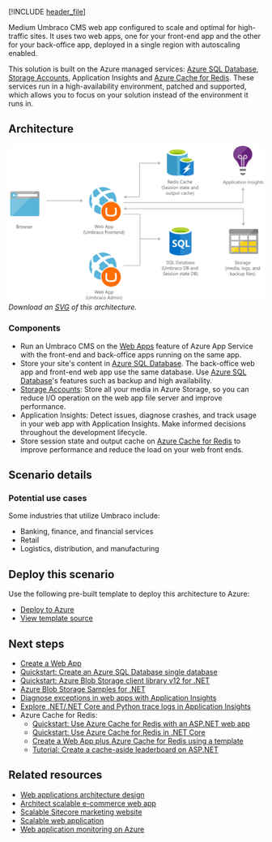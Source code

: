 [!INCLUDE [header_file](../../../includes/sol-idea-header.md)]

Medium Umbraco CMS web app configured to scale and optimal for high-traffic sites. It uses two web apps, one for your front-end app and the other for your back-office app, deployed in a single region with autoscaling enabled.

This solution is built on the Azure managed services: [Azure SQL Database](https://azure.microsoft.com/services/sql-database), [Storage Accounts](https://azure.microsoft.com/services/storage), Application Insights and [Azure Cache for Redis](https://azure.microsoft.com/services/cache). These services run in a high-availability environment, patched and supported, which allows you to focus on your solution instead of the environment it runs in.

## Architecture

![Architecture Diagram](../media/medium-umbraco-web-app.png)
*Download an [SVG](../media/medium-umbraco-web-app.svg) of this architecture.*

### Components

* Run an Umbraco CMS on the [Web Apps](https://azure.microsoft.com/services/app-service/web) feature of Azure App Service with the front-end and back-office apps running on the same app.
* Store your site's content in [Azure SQL Database](https://azure.microsoft.com/services/sql-database). The back-office web app and front-end web app use the same database. Use [Azure SQL Database](https://azure.microsoft.com/services/sql-database)'s features such as backup and high availability.
* [Storage Accounts](https://azure.microsoft.com/services/storage): Store all your media in Azure Storage, so you can reduce I/O operation on the web app file server and improve performance.
* Application Insights: Detect issues, diagnose crashes, and track usage in your web app with Application Insights. Make informed decisions throughout the development lifecycle.
* Store session state and output cache on [Azure Cache for Redis](https://azure.microsoft.com/services/cache) to improve performance and reduce the load on your web front ends.

## Scenario details

### Potential use cases

Some industries that utilize Umbraco include:

- Banking, finance, and financial services
- Retail
- Logistics, distribution, and manufacturing

## Deploy this scenario

Use the following pre-built template to deploy this architecture to Azure:

- [Deploy to Azure](https://portal.azure.com/#create/Microsoft.Template/uri/https%3A%2F%2Fraw.githubusercontent.com%2FAzure%2Fazure-quickstart-templates%2Fmaster%2Fapplication-workloads%2Fumbraco%2Fumbraco-cms-webapp-redis-cache%2Fazuredeploy.json)
- [View template source](https://azure.microsoft.com/resources/templates/umbraco-cms-webapp-redis-cache)

## Next steps

<!-- markdownlint-disable MD024 -->
* [Create a Web App](https://azure.microsoft.com/get-started/web-app)
* [Quickstart: Create an Azure SQL Database single database](/azure/azure-sql/database/single-database-create-quickstart)
* [Quickstart: Azure Blob Storage client library v12 for .NET](/azure/storage/blobs/storage-quickstart-blobs-dotnet)
* [Azure Blob Storage Samples for .NET](/samples/azure-samples/storage-blob-dotnet-getting-started/storage-blob-dotnet-getting-started)
* [Diagnose exceptions in web apps with Application Insights](/azure/azure-monitor/app/asp-net-exceptions)
* [Explore .NET/.NET Core and Python trace logs in Application Insights](/azure/azure-monitor/app/asp-net-trace-logs)
* Azure Cache for Redis:
   * [Quickstart: Use Azure Cache for Redis with an ASP.NET web app](/azure/azure-cache-for-redis/cache-web-app-howto)
   * [Quickstart: Use Azure Cache for Redis in .NET Core](/azure/azure-cache-for-redis/cache-dotnet-core-quickstart)
   * [Create a Web App plus Azure Cache for Redis using a template](/azure/azure-cache-for-redis/cache-web-app-arm-with-redis-cache-provision)
   * [Tutorial: Create a cache-aside leaderboard on ASP.NET](/azure/azure-cache-for-redis/cache-web-app-cache-aside-leaderboard)

## Related resources

* [Web applications architecture design](../../guide/web/web-start-here.md)
* [Architect scalable e-commerce web app](../../solution-ideas/articles/scalable-ecommerce-web-app.yml)
* [Scalable Sitecore marketing website](../../solution-ideas/articles/digital-marketing-sitecore.yml)
* [Scalable web application](../../reference-architectures/app-service-web-app/scalable-web-app.yml)
* [Web application monitoring on Azure](../../reference-architectures/app-service-web-app/app-monitoring.yml)
